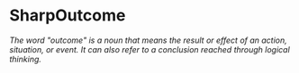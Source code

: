 # SharpOutcome

*The word "outcome" is a noun that means the result or effect of an action, situation, or event. It can also refer to a conclusion reached through logical thinking.*